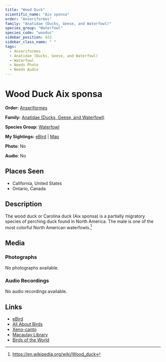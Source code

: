 ```yaml
---
title: "Wood Duck"
scientific_name: "Aix sponsa"
order: "Anseriformes"
family: "Anatidae (Ducks, Geese, and Waterfowl)"
species_group: "Waterfowl"
species_code: "wooduc"
sidebar_position: 422
sidebar_class_name: " "
tags: 
  - Anseriformes
  - Anatidae (Ducks, Geese, and Waterfowl)
  - Waterfowl
  - Needs Photo
  - Needs Audio
---
```


# Wood Duck <span className='sci_name'>Aix sponsa</span>

**Order:** [Anseriformes](/tags/anseriformes)

**Family:** [Anatidae (Ducks, Geese, and Waterfowl)](/tags/anatidae-ducks-geese-and-waterfowl)

**Species Group:** [Waterfowl](/tags/waterfowl)

**My Sightings:** [eBird](https://ebird.org/lifelist?r=world&time=life&spp=wooduc) | [Map](/map?species_code=wooduc)

**Photo**: No 

**Audio**: No

## Places Seen

* California, United States
* Ontario, Canada

## Description
The wood duck or Carolina duck (Aix sponsa) is a partially migratory species of perching duck found in North America. The male is one of the most colorful North American waterfowls.[^1]

[^1]: https://en.wikipedia.org/wiki/Wood_duck

## Media
### Photographs
No photographs available.

### Audio Recordings
No audio recordings available.

## Links
* [eBird](https://ebird.org/species/wooduc) 
* [All About Birds](https://www.allaboutbirds.org/guide/wooduc) 
* [Xeno-canto](https://www.xeno-canto.org/species/aix-sponsa) 
* [Macaulay Library](https://search.macaulaylibrary.org/catalog?taxonCode=wooduc&sort=rating_rank_desc)
* [Birds of the World](https://birdsoftheworld.org/bow/species/wooduc)
